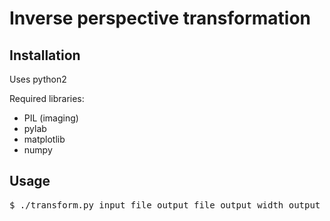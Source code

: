 Inverse perspective transformation
==================================

Installation
------------

Uses python2

Required libraries:
* PIL (imaging)
* pylab
* matplotlib
* numpy


Usage
-----

  <pre>$ ./transform.py input_file output_file output_width output_height [--no-interpolation]</pre>
